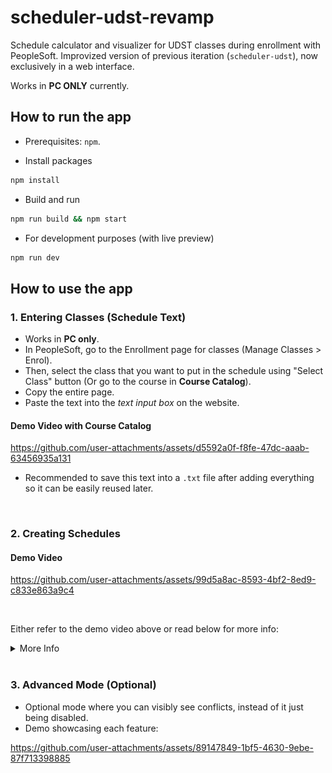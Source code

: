 # scheduler-udst-revamp

Schedule calculator and visualizer for UDST classes during enrollment with PeopleSoft. Improvized version of previous iteration (`scheduler-udst`), now exclusively in a web interface.

Works in **PC ONLY** currently.

## How to run the app

- Prerequisites: `npm`.

- Install packages
```bash
npm install
```

- Build and run
```bash
npm run build && npm start
```

- For development purposes (with live preview)
```bash
npm run dev
```

## How to use the app

### 1. Entering Classes (Schedule Text)

- Works in **PC only**.
- In PeopleSoft, go to the Enrollment page for classes (Manage Classes > Enrol).
- Then, select the class that you want to put in the schedule using "Select Class" button (Or go to the course in **Course Catalog**).
- Copy the entire page.
- Paste the text into the *text input box* on the website.

<!-- ![0-tutorial-demo.mp4](demo/assets/0-tutorial-demo.mp4) -->


#### Demo Video with Course Catalog
https://github.com/user-attachments/assets/d5592a0f-f8fe-47dc-aaab-63456935a131


- Recommended to save this text into a `.txt` file after adding everything so it can be easily reused later.

<br>

### 2. Creating Schedules

#### Demo Video

https://github.com/user-attachments/assets/99d5a8ac-8593-4bf2-8ed9-c833e863a9c4

<br>
  
Either refer to the demo video above or read below for more info:

<details>
<summary>More Info</summary>

 - Hover over the *option buttons* to preview the sections, room numbers, timings of that option. An **option** refers to the course's option you see in PeopleSoft "Course Information" page.
 ![3-hover-option.png](demo/assets/3-hover-option.png)

 - Select an option by clicking on it. This will add it to the schedule and will also *filter out* conflicting options in other courses.
 ![4-select-option.png](demo/assets/4-select-option.png)

 - Exclude a course by unchecking the checkbox. This will calculate schedules without considering that course (like if it wasn't entered at all).
 ![5-exclude-course.png](demo/assets/5-exclude-course.png)

 - Play around with the selections to visualize schedules.

</details>

<br>

### 3. Advanced Mode (Optional)

- Optional mode where you can visibly see conflicts, instead of it just being disabled.
- Demo showcasing each feature:

https://github.com/user-attachments/assets/89147849-1bf5-4630-9ebe-87f713398885
